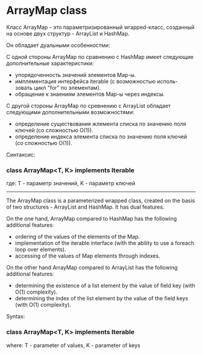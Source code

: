 # ArrayMap class


Класс ArrayMap - это параметризированный wrapped-класс,
созданный на основе двух структур - ArrayList и HashMap. 

Он обладает дуальными особенностми:

С одной стороны ArrayMap по сравнению с HashMap имеет
  следующие дополнительные характеристики:
- упорядоченность значений элементов Map-ы.
- имплементация интерфейса iterable (с возможностью исполь-
  зовать цикл "for" по элементам).
- обращение к знаениям элементов Map-ы через индексы.

С другой стороны ArrayMap по сревнению с ArrayList обладает
  следующими дополнительными возможностями:
- определение существования жлемента списка по значению
  поля ключей (со сложностью О(1)).
- определение индекса элемента списка по значению поля
  ключей (со сложностью О(1)).

Синтаксис:

  ### class ArrayMap<T, K> implements Iterable<T>
  
  где: Т - параметр значений, K - параметр ключей

- -------------------------------------------------------------
The ArrayMap class is a parameterized wrapped class,
  created on the basis of two structures - ArrayList and HashMap.
  It has dual features.

On the one hand, ArrayMap compared to HashMap has
the following additional features:
- ordering of the values of the elements of the Map. 
- implementation of the iterable interface (with the ability 
  to use a foreach loop over elements).
- accessing of the values of Map elements through indexes.

On the other hand ArrayMap compared to ArrayList has the following
additional features:
- determining the existence of a list element by the value of
  field key (with O(1) complexity).
- determining the index of the list element by the value of the
  field keys (with O(1) complexity).
 
Syntax:

  ### class ArrayMap<T, K> implements Iterable<T>

  where: T - parameter of values, K - parameter of keys
